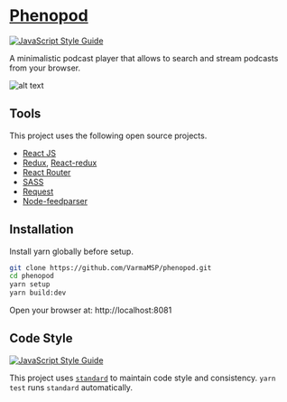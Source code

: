 # [Phenopod](http://phenopod.com)
[![JavaScript Style Guide](https://img.shields.io/badge/code_style-standard-brightgreen.svg)](https://standardjs.com)

A minimalistic podcast player that allows to search and stream podcasts from your browser.

![alt text](https://raw.githubusercontent.com/VarmaMSP/phenopod/master/screenshot.png "Screenshot")

## Tools
This project uses the following open source projects.

* [React JS](http://facebook.github.io/react/index.html)
* [Redux](https://redux.js.org/), [React-redux](https://github.com/reactjs/react-redux)
* [React Router](https://github.com/ReactTraining/react-router)
* [SASS](http://sass-lang.com/)
* [Request](https://github.com/request/request)
* [Node-feedparser](https://github.com/danmactough/node-feedparser)

## Installation
Install yarn globally before setup.

```sh
git clone https://github.com/VarmaMSP/phenopod.git
cd phenopod
yarn setup
yarn build:dev
```
Open your browser at: http://localhost:8081

## Code Style
[![JavaScript Style Guide][standard-image]][standard-url]

This project uses [`standard`][standard-url] to maintain code style and consistency. 
`yarn test` runs `standard` automatically.

[standard-image]: https://cdn.rawgit.com/standard/standard/master/badge.svg
[standard-url]: https://github.com/standard/standard
